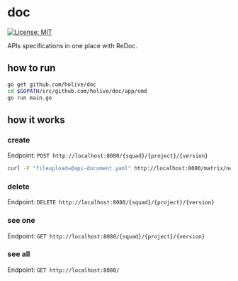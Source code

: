 # doc

[![License: MIT](https://img.shields.io/badge/License-MIT-yellow.svg)](https://opensource.org/licenses/MIT)

APIs specifications in one place with ReDoc.

## how to run
```bash
go get github.com/holive/doc
cd $GOPATH/src/github.com/holive/doc/app/cmd
go run main.go
```

## how it works

### create
Endpoint: `POST http://localhost:8080/{squad}/{project}/{version}`
```bash
curl -F "fileupload=@api-document.yaml" http://localhost:8080/matrix/new/v1
```

### delete
Endpoint: `DELETE http://localhost:8080/{squad}/{project}/{version}`

### see one
Endpoint: `GET http://localhost:8080/{squad}/{project}/{version}`

### see all
Endpoint: `GET http://localhost:8080/`

